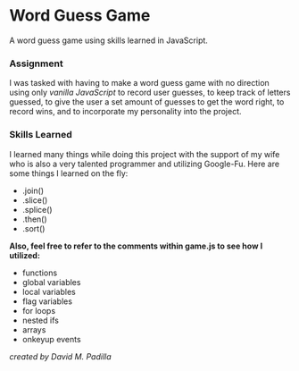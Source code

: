 # Word Guess Game
A word guess game using skills learned in JavaScript.

### Assignment
I was tasked with having to make a word guess game with no direction using only 
*vanilla JavaScript* to record user guesses, to keep track of letters guessed, 
to give the user a set amount of guesses to get the word right, to record wins, 
and to incorporate my personality into the project.

### Skills Learned
I learned many things while doing this project with the support of my wife 
who is also a very talented programmer and utilizing Google-Fu. Here are some things
I learned on the fly:

* .join()
* .slice()
* .splice()
* .then()
* .sort()

**Also, feel free to refer to the comments within game.js to see how I utilized:**
* functions
* global variables
* local variables
* flag variables
* for loops
* nested ifs
* arrays
* onkeyup events

*created by David M. Padilla*
